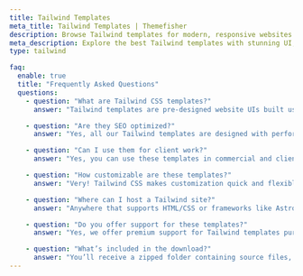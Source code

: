 ```yaml
---
title: Tailwind Templates
meta_title: Tailwind Templates | Themefisher
description: Browse Tailwind templates for modern, responsive websites. Designed with clean UI, fast performance, and easy customization using utility-first classes.
meta_description: Explore the best Tailwind templates with stunning UI, responsive layouts, and developer-friendly structure. Ideal for SaaS, portfolios, and landing pages.
type: tailwind

faq:
  enable: true
  title: "Frequently Asked Questions"
  questions:
    - question: "What are Tailwind CSS templates?"
      answer: "Tailwind templates are pre-designed website UIs built using Tailwind CSS — a utility-first CSS framework for rapidly building custom designs."

    - question: "Are they SEO optimized?"
      answer: "Yes, all our Tailwind templates are designed with performance and SEO in mind."

    - question: "Can I use them for client work?"
      answer: "Yes, you can use these templates in commercial and client projects."

    - question: "How customizable are these templates?"
      answer: "Very! Tailwind CSS makes customization quick and flexible using utility classes."

    - question: "Where can I host a Tailwind site?"
      answer: "Anywhere that supports HTML/CSS or frameworks like Astro, Next.js, or Hugo."

    - question: "Do you offer support for these templates?"
      answer: "Yes, we offer premium support for Tailwind templates purchased from Themefisher."

    - question: "What’s included in the download?"
      answer: "You’ll receive a zipped folder containing source files, HTML, Tailwind config, assets, and documentation."
---
```

